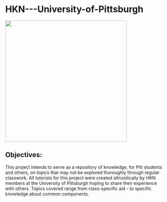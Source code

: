 # HKN---University-of-Pittsburgh
<img src="https://github.com/user-attachments/assets/f5eff40a-ab7c-4468-88fa-13103521cfdf" width="385px" align="center">

## Objectives:
This project intends to serve as a repository of knowledge, for Pitt students and others, on topics that may not be explored thoroughly through regular classwork. All tutorials for this project were created altruistically by HKN members at the University of Pittsburgh hoping to share their experience with others. Topics covered range from class-specific aid - to specific knowledge about common components.
